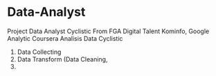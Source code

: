 # Data-Analyst
Project Data Analyst Cyclistic From FGA Digital Talent Kominfo, Google Analytic Coursera
Analisis Data Cyclistic
1. Data Collecting
2. Data Transform (Data Cleaning, 
3. 
